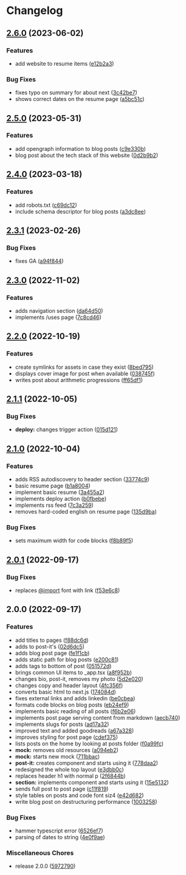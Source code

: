 # Changelog

## [2.6.0](https://github.com/celsopalmeiraneto/personal-website/compare/v2.5.0...v2.6.0) (2023-06-02)


### Features

* add website to resume items ([e12b2a3](https://github.com/celsopalmeiraneto/personal-website/commit/e12b2a3984a835de345c7f2dd977627da5ab5432))


### Bug Fixes

* fixes typo on summary for about next ([3c42be7](https://github.com/celsopalmeiraneto/personal-website/commit/3c42be765b07769a3d0701b0fd06a77d91cdbe54))
* shows correct dates on the resume page ([a5bc51c](https://github.com/celsopalmeiraneto/personal-website/commit/a5bc51cfc480e7f99e64fcc198e48af684698a9d))

## [2.5.0](https://github.com/celsopalmeiraneto/personal-website/compare/v2.4.0...v2.5.0) (2023-05-31)


### Features

* add opengraph information to blog posts ([c9e330b](https://github.com/celsopalmeiraneto/personal-website/commit/c9e330b1149b282d973b76f4a3ce5b39cdc2ce88))
* blog post about the tech stack of this website ([0d2b9b2](https://github.com/celsopalmeiraneto/personal-website/commit/0d2b9b29d5af0ff95d3b2616f9b7ea057bba4962))

## [2.4.0](https://github.com/celsopalmeiraneto/personal-website/compare/v2.3.1...v2.4.0) (2023-03-18)


### Features

* add robots.txt ([c69dc12](https://github.com/celsopalmeiraneto/personal-website/commit/c69dc12a0390d709ac5b34d3dc612ba9caa54d49))
* include schema descriptor for blog posts ([a3dc8ee](https://github.com/celsopalmeiraneto/personal-website/commit/a3dc8eecf0cfe2be8c3622b946ad4324be5d8abd))

## [2.3.1](https://github.com/celsopalmeiraneto/personal-website/compare/v2.3.0...v2.3.1) (2023-02-26)


### Bug Fixes

* fixes GA ([a94f844](https://github.com/celsopalmeiraneto/personal-website/commit/a94f844b43aeb00cf55fb62bae361d1977bc2b9a))

## [2.3.0](https://github.com/celsopalmeiraneto/personal-website/compare/v2.2.0...v2.3.0) (2022-11-02)


### Features

* adds navigation section ([da64d50](https://github.com/celsopalmeiraneto/personal-website/commit/da64d50a05a28e2ebb3e4fae664c4fb2cd900400))
* implements /uses page ([7c8cd46](https://github.com/celsopalmeiraneto/personal-website/commit/7c8cd46220e7679a98579fb471fe776aca46edcc))

## [2.2.0](https://github.com/celsopalmeiraneto/personal-website/compare/v2.1.1...v2.2.0) (2022-10-19)


### Features

* create symlinks for assets in case they exist ([8bed795](https://github.com/celsopalmeiraneto/personal-website/commit/8bed79563bef40102615cba0c8053563efdf57e5))
* displays cover image for post when available ([038745f](https://github.com/celsopalmeiraneto/personal-website/commit/038745f004ae84b96ee60c20277b07f66a3ae30d))
* writes post about arithmetic progressions ([ff65df1](https://github.com/celsopalmeiraneto/personal-website/commit/ff65df1d18db61587593029a047588bec9d4d4e0))

## [2.1.1](https://github.com/celsopalmeiraneto/personal-website/compare/v2.1.0...v2.1.1) (2022-10-05)


### Bug Fixes

* **deploy:** changes trigger action ([015d121](https://github.com/celsopalmeiraneto/personal-website/commit/015d121467227449250b5b53b9e9a49dafc2a7f5))

## [2.1.0](https://github.com/celsopalmeiraneto/personal-website/compare/v2.0.1...v2.1.0) (2022-10-04)


### Features

* adds RSS autodiscovery to header section ([33774c9](https://github.com/celsopalmeiraneto/personal-website/commit/33774c9cf3de169eb9f24a13902482e3fc0bc45c))
* basic resume page ([b1a8004](https://github.com/celsopalmeiraneto/personal-website/commit/b1a80048e70294f698f363f75a36cbfaa6f7d5ae))
* implement basic resume ([3a455a2](https://github.com/celsopalmeiraneto/personal-website/commit/3a455a2fb0e1e2aec41be9a1731a1cc6ec7d945b))
* implements deploy action ([b0fbebe](https://github.com/celsopalmeiraneto/personal-website/commit/b0fbebeabf77351cfe9b1eac4c628ef721d04370))
* implements rss feed ([7c3a259](https://github.com/celsopalmeiraneto/personal-website/commit/7c3a25969b413254ac1a1029d6adb9b969d629e8))
* removes hard-coded english on resume page ([135d9ba](https://github.com/celsopalmeiraneto/personal-website/commit/135d9ba4ea08807abd976548907aba7bfecd0ee2))


### Bug Fixes

* sets maximum width for code blocks ([f8b89f5](https://github.com/celsopalmeiraneto/personal-website/commit/f8b89f58f448b966e045e1b094bd445db3fc4d0d))

## [2.0.1](https://github.com/celsopalmeiraneto/personal-website/compare/v2.0.0...v2.0.1) (2022-09-17)


### Bug Fixes

* replaces [@import](https://github.com/import) font with link ([f53e6c8](https://github.com/celsopalmeiraneto/personal-website/commit/f53e6c80884e56f952ff2d9ce1ee309b9e45069e))

## 2.0.0 (2022-09-17)


### Features

* add titles to pages ([f88dc6d](https://github.com/celsopalmeiraneto/personal-website/commit/f88dc6d8fc822d44fa64c8d7c40a82b0e18483c0))
* adds <a> to post-it's ([02d6dc5](https://github.com/celsopalmeiraneto/personal-website/commit/02d6dc57e4cccc22f2c40f07133b7700b174412a))
* adds blog post page ([fe1f1cb](https://github.com/celsopalmeiraneto/personal-website/commit/fe1f1cb00c9230b7925fc0d3515e30434d1618a8))
* adds static path for blog posts ([e200c81](https://github.com/celsopalmeiraneto/personal-website/commit/e200c817cf0a54762cfe5d194cbe6272ddd10fa9))
* adds tags to bottom of post ([051572d](https://github.com/celsopalmeiraneto/personal-website/commit/051572d26a5ecaa41d8c9617b5c33af7a8581e5e))
* brings common UI items to _app.tsx ([a8f952b](https://github.com/celsopalmeiraneto/personal-website/commit/a8f952ba37cd9e832fa1bd4476221420208b424e))
* changes bio, post-it, removes my photo ([5d2e020](https://github.com/celsopalmeiraneto/personal-website/commit/5d2e02080712cdd97b1b229c3fff90e00d1b6b31))
* changes copy and header layout ([4fc356f](https://github.com/celsopalmeiraneto/personal-website/commit/4fc356f248f93eb4a623ab132925b393fd2aff43))
* converts basic html to next.js ([174084d](https://github.com/celsopalmeiraneto/personal-website/commit/174084dc2e5427f6b910f2ac843463816fdc18cd))
* fixes external links and adds linkedin ([be0cbea](https://github.com/celsopalmeiraneto/personal-website/commit/be0cbeac8790cc5cc9e3fcea1ffdd9d6da8a7677))
* formats code blocks on blog posts ([eb24ef9](https://github.com/celsopalmeiraneto/personal-website/commit/eb24ef90ce7c44ef83229348bc7ffb298239c1c1))
* implements basic reading of all posts ([f6b2e06](https://github.com/celsopalmeiraneto/personal-website/commit/f6b2e063b12d880754115d4e01c65037d3887785))
* implements post page serving content from markdown ([aecb740](https://github.com/celsopalmeiraneto/personal-website/commit/aecb740950e83f8ab78a8dba7118e9b4864944c6))
* implements slugs for posts ([ad17a32](https://github.com/celsopalmeiraneto/personal-website/commit/ad17a32606b8a3d048acdfdcf543916c2b82fca8))
* improved text and added goodreads ([a67a328](https://github.com/celsopalmeiraneto/personal-website/commit/a67a328f52d4cdb46b55d7724a1b5c1d78976fb2))
* improves styling for post page ([cdef375](https://github.com/celsopalmeiraneto/personal-website/commit/cdef3751d109e8cef4bfe40b3a93654dcd17ada9))
* lists posts on the home by looking at posts folder ([f0a99fc](https://github.com/celsopalmeiraneto/personal-website/commit/f0a99fc9dcff6072abd7b10163f8f4247dd48d4e))
* **mock:** removes old resources ([a094eb2](https://github.com/celsopalmeiraneto/personal-website/commit/a094eb2e04e3eb663184f188bb52d8ba9f032592))
* **mock:** starts new mock ([711bbac](https://github.com/celsopalmeiraneto/personal-website/commit/711bbac7945084fdf8f577d207e81e42185c4a71))
* **post-it:** creates component and starts using it ([778daa2](https://github.com/celsopalmeiraneto/personal-website/commit/778daa2a552fc1272ff433a35512e66c12e27d45))
* redesigned the whole top layout ([e3dbb0c](https://github.com/celsopalmeiraneto/personal-website/commit/e3dbb0c81966d65b151884237f8da30b5514e70b))
* replaces header h1 with normal p ([2f6844b](https://github.com/celsopalmeiraneto/personal-website/commit/2f6844b0c477f41c52899ea52314a95d80db1ae3))
* **section:** implements component and starts using it ([15e5132](https://github.com/celsopalmeiraneto/personal-website/commit/15e513254a3451e33ed3c02c23ac781dad4f3a5c))
* sends full post to post page ([c11f819](https://github.com/celsopalmeiraneto/personal-website/commit/c11f819602da414a4edf7e3c6fcf3e37153f4629))
* style tables on posts and code font siz4 ([e42d682](https://github.com/celsopalmeiraneto/personal-website/commit/e42d68212a88a84a8cc24dac9ead53e728cb8e5e))
* write blog post on destructuring performance ([1003258](https://github.com/celsopalmeiraneto/personal-website/commit/10032580149ff146640f07774dfee03341217998))


### Bug Fixes

* hammer typescript error ([6526ef7](https://github.com/celsopalmeiraneto/personal-website/commit/6526ef7da1c6983ce8c7254109805c97cbe81f0a))
* parsing of dates to string ([4e0f9ae](https://github.com/celsopalmeiraneto/personal-website/commit/4e0f9ae7e8fdffdace40b94adf0fd091040b52de))


### Miscellaneous Chores

* release 2.0.0 ([5972790](https://github.com/celsopalmeiraneto/personal-website/commit/5972790bca8d0ff7d2b097c5c69b8b1b9ea8c7dd))
